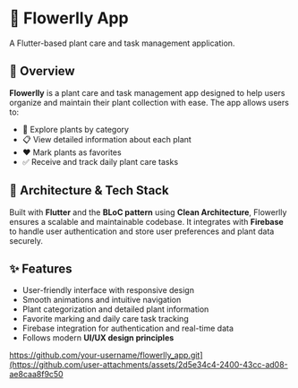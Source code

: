 # 🌿 Flowerlly App

A Flutter-based plant care and task management application.

## 🌱 Overview

**Flowerlly** is a plant care and task management app designed to help users organize and maintain their plant collection with ease. The app allows users to:

- 🌼 Explore plants by category  
- 📋 View detailed information about each plant  
- ❤️ Mark plants as favorites  
- ✅ Receive and track daily plant care tasks

## 🧠 Architecture & Tech Stack

Built with **Flutter** and the **BLoC pattern** using **Clean Architecture**, Flowerlly ensures a scalable and maintainable codebase. It integrates with **Firebase** to handle user authentication and store user preferences and plant data securely.

## ✨ Features

- User-friendly interface with responsive design  
- Smooth animations and intuitive navigation  
- Plant categorization and detailed plant information  
- Favorite marking and daily care task tracking  
- Firebase integration for authentication and real-time data  
- Follows modern **UI/UX design principles**


https://github.com/your-username/flowerlly_app.git](https://github.com/user-attachments/assets/2d5e34c4-2400-43cc-ad08-ae8caa8f9c50
